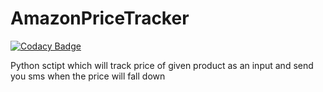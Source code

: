 # AmazonPriceTracker

[![Codacy Badge](https://api.codacy.com/project/badge/Grade/09132a8e860642c8b2a931c28c667e72)](https://app.codacy.com/manual/viralvaghela/AmazonPriceTracker?utm_source=github.com&utm_medium=referral&utm_content=viralvaghela/AmazonPriceTracker&utm_campaign=Badge_Grade_Dashboard)

Python sctipt which will track price of given product as an input and send you sms when the price will fall down
